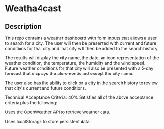 # Weatha4cast

## Description

This repo contains a weather dashboard with form inputs that allows a user to search for a city. The user will then be presented with current and future conditions for that city and that city will then be added to the search history.

The results will display the city name, the date, an icon representation of the weather condition, the temperature, the humidity and the wind speed. Future weather conditions for that city will also be presented with a 5-day forecast that displays the aforementioned except the city name.

The user also has the ability to click on a city in the search history to review that city's current and future conditions.

Technical Acceptance Criteria: 40%
Satisfies all of the above acceptance criteria plus the following:

Uses the OpenWeather API to retrieve weather data.

Uses localStorage to store persistent data.